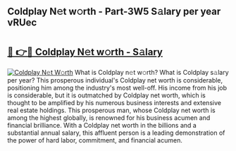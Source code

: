 ## Coldplay N𝚎t w𝚘rth - Part-3W5 S𝚊lary per year vRUec

# <h2><a href="http://gc3q9y.nevu.top/?p=Coldplay">🔗 👉🔴 Coldplay N𝚎t w𝚘rth - S𝚊lary</a></h2>

[![Coldplay N𝚎t W𝚘rth](https://i.imgur.com/Oavwk0R.jpeg)](http://gc3q9y.nevu.top/?p=Coldplay)
What is Coldplay n𝚎t w𝚘rth? What is Coldplay s𝚊lary per year?
This prosperous individual's Coldplay net worth is considerable, positioning him among the industry's most well-off. His income from his job is considerable, but it is outmatched by Coldplay net worth, which is thought to be amplified by his numerous business interests and extensive real estate holdings. This prosperous man, whose Coldplay net worth is among the highest globally, is renowned for his business acumen and financial brilliance. With a Coldplay net worth in the billions and a substantial annual salary, this affluent person is a leading demonstration of the power of hard labor, commitment, and financial acumen.

